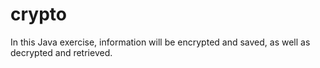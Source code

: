# crypto
In this Java exercise, information will be encrypted and saved, as well as decrypted and retrieved.
